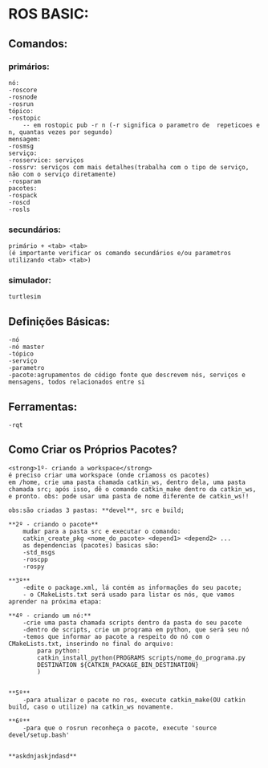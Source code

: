 # ROS BASIC:

## Comandos:

### primários:
	nó:
	-roscore
	-rosnode
	-rosrun
	tópico:
	-rostopic
		-- em rostopic pub -r n (-r significa o parametro de  repeticoes e n, quantas vezes por segundo)
	mensagem:
	-rosmsg
	serviço:
	-rosservice: serviços
	-rossrv: serviços com mais detalhes(trabalha com o tipo de serviço, não com o serviço diretamente)
	-rosparam
	pacotes:
	-rospack
	-roscd
	-rosls
	
### secundários:
	primário + <tab> <tab>
	(é importante verificar os comando secundários e/ou parametros utilizando <tab> <tab>)

### simulador:
	turtlesim

## Definições Básicas:
	-nó
	-nó master
	-tópico
	-serviço
	-parametro
	-pacote:agrupamentos de código fonte que descrevem nós, serviços e mensagens, todos relacionados entre si

## Ferramentas:
	-rqt

## Como Criar os Próprios Pacotes?
	<strong>1º- criando a workspace</strong>
	é preciso criar uma workspace (onde criamoss os pacotes)
	em /home, crie uma pasta chamada catkin_ws, dentro dela, uma pasta chamada src; após isso, dê o comando catkin_make dentro da catkin_ws, e pronto. obs: pode usar uma pasta de nome diferente de catkin_ws!!

	obs:são criadas 3 pastas: **devel**, src e build;

	**2º - criando o pacote**
		mudar para a pasta src e executar o comando:
		catkin_create_pkg <nome_do_pacote> <depend1> <depend2> ...
		as dependencias (pacotes) basicas são:
		-std_msgs 
		-roscpp
		-rospy

	**3º**
		-edite o package.xml, lá contém as informações do seu pacote;
		- o CMakeLists.txt será usado para listar os nós, que vamos aprender na próxima etapa:

	**4º - criando um nó:**
		-crie uma pasta chamada scripts dentro da pasta do seu pacote
		-dentro de scripts, crie um programa em python, que será seu nó
		-temos que informar ao pacote a respeito do nó com o CMakeLists.txt, inserindo no final do arquivo:
			para python:
			catkin_install_python(PROGRAMS scripts/nome_do_programa.py
			DESTINATION ${CATKIN_PACKAGE_BIN_DESTINATION}
			)


	**5º**
		-para atualizar o pacote no ros, execute catkin_make(OU catkin build, caso o utilize) na catkin_ws novamente.

	**6º**
		-para que o rosrun reconheça o pacote, execute 'source devel/setup.bash'
		
		
	**askdnjaskjndasd**
